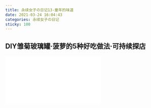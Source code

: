```yaml
---
title: 永续女子の日记13-童年的味道
date: 2021-03-24 16:04:43
categories: 永续女子の日记
sticky: 100
---
```


## DIY雏菊玻璃罐·菠萝的5种好吃做法·可持续探店

<iframe src="//player.bilibili.com/player.html?aid=802295102&bvid=BV17y4y1t7Da&cid=314563604&page=1" scrolling="no" border="0" frameborder="no" framespacing="0" allowfullscreen="true"> </iframe>
